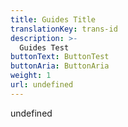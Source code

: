 ```yaml
---
title: Guides Title
translationKey: trans-id
description: >-
  Guides Test
buttonText: ButtonTest
buttonAria: ButtonAria
weight: 1
url: undefined
---
```


undefined
